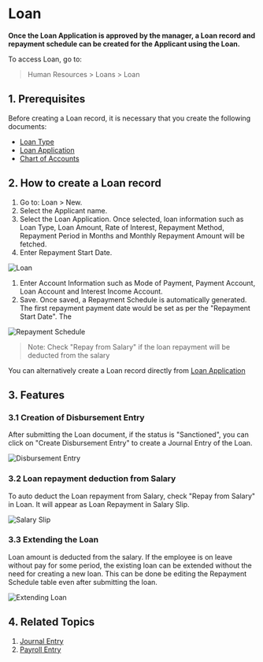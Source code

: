 # Loan

**Once the Loan Application is approved by the manager, a Loan record and repayment schedule can be created for the Applicant using the Loan.**

To access Loan, go to:

> Human Resources > Loans > Loan


## 1. Prerequisites

Before creating a Loan record, it is necessary that you create the following documents:

* [Loan Type](/docs/user/manual/en/human-resources/loan-type)
* [Loan Application](/docs/user/manual/en/human-resources/loan-application)
* [Chart of Accounts](/docs/user/manual/en/accounts/chart-of-accounts)

## 2. How to create a Loan record

1. Go to: Loan > New.
1. Select the Applicant name.
1. Select the Loan Application. Once selected, loan information such as Loan Type, Loan Amount, Rate of Interest, Repayment Method, Repayment Period in Months and Monthly Repayment Amount will be fetched.
1. Enter Repayment Start Date.

  <img class="screenshot" alt="Loan" src="{{docs_base_url}}/v12/assets/img/human-resources/loan1.png">

1. Enter Account Information such as Mode of Payment, Payment Account, Loan Account and Interest Income Account.
1. Save. Once saved, a Repayment Schedule is automatically generated. The first repayment payment date would be set as per the "Repayment Start Date". The


  <img class="screenshot" alt="Repayment Schedule" src="{{docs_base_url}}/v12/assets/img/human-resources/loan2.png">

> Note: Check "Repay from Salary" if the loan repayment will be deducted from the salary

You can alternatively create a Loan record directly from [Loan Application](/docs/user/manual/en/human-resources/loan-application)


## 3. Features

### 3.1 Creation of Disbursement Entry

After submitting the Loan document, if the status is "Sanctioned", you can click on "Create Disbursement Entry" to create a Journal Entry of the Loan.


<img class="screenshot" alt="Disbursement Entry" src="{{docs_base_url}}/v12/assets/img/human-resources/disbursement-entry.png">

### 3.2 Loan repayment deduction from Salary

To auto deduct the Loan repayment from Salary, check "Repay from Salary" in Loan. It will appear as Loan Repayment in Salary Slip.

<img class="screenshot" alt="Salary Slip" src="{{docs_base_url}}/v12/assets/img/human-resources/loan-repayment-salary-slip.png">

### 3.3 Extending the Loan
Loan amount is deducted from the salary. If the employee is on leave without pay for some period, the existing loan can be extended without the need for creating a new loan. This can be done be editing the Repayment Schedule table even after submitting the loan.

![Extending Loan](/docs/assets/img/human-resources/change-loan-amount.gif)

## 4. Related Topics

1. [Journal Entry](/docs/user/manual/en/accounts/journal-entry)
1. [Payroll Entry](/docs/user/manual/en/human-resources/payroll-entry)